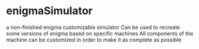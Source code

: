 # enigmaSimulator

a non-finished enigma customizable simulator
Can be used to recreate some versions of enigma based on specific machines
All components of the machine can be customized in order to make it as complete as possible
